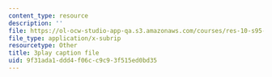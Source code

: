 ```yaml
---
content_type: resource
description: ''
file: https://ol-ocw-studio-app-qa.s3.amazonaws.com/courses/res-10-s95-physics-of-covid-19-transmission-fall-2020/9f31ada1ddd4f06cc9c93f515ed0bd35_NXquyoAX1_M.srt
file_type: application/x-subrip
resourcetype: Other
title: 3play caption file
uid: 9f31ada1-ddd4-f06c-c9c9-3f515ed0bd35
---
```

